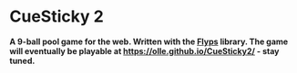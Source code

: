 CueSticky 2
===========

**A 9-ball pool game for the web. Written with the [Flyps] library. The game
  will eventually be playable at https://olle.github.io/CueSticky2/ - stay
  tuned.**

  [Flyps]: https://github.com/Contargo/flyps
